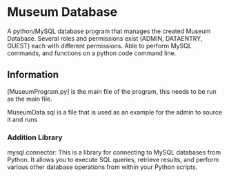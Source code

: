 # Museum Database
A python/MySQL database program that manages the created Museum Database. 
Several roles and permissions exist (ADMIN, DATAENTRY, GUEST) each with different permissions.
Able to perform MySQL commands, and functions on a python code command line.

## Information

[MuseumProgram.py] is the main file of the program, this needs to be run as the main file.

MuseumData.sql is a file that is used as an example for the admin to source it and runs

### Addition Library

mysql.connector: This is a library for connecting to MySQL databases from Python. It allows you to execute SQL queries, retrieve results, and perform various other database operations from within your Python scripts.

